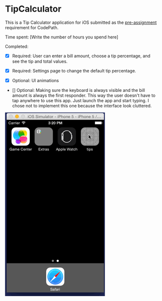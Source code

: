 # TipCalculator

This is a Tip Calculator application for iOS submitted as the [pre-assignment](https://gist.github.com/timothy1ee/7747214) requirement for CodePath.

Time spent: [Write the number of hours you spend here]

Completed:

* [x] Required: User can enter a bill amount, choose a tip percentage, and see the tip and total values.
* [x] Required: Settings page to change the default tip percentage.
* [x] Optional: UI animations


* [] Optional: Making sure the keyboard is always visible and the bill amount is always the first responder. This way the user doesn't have to tap anywhere to use this app. Just launch the app and start typing.
I chose not to implement this one because the interface look cluttered.



![Video Walkthrough](demo.gif)


